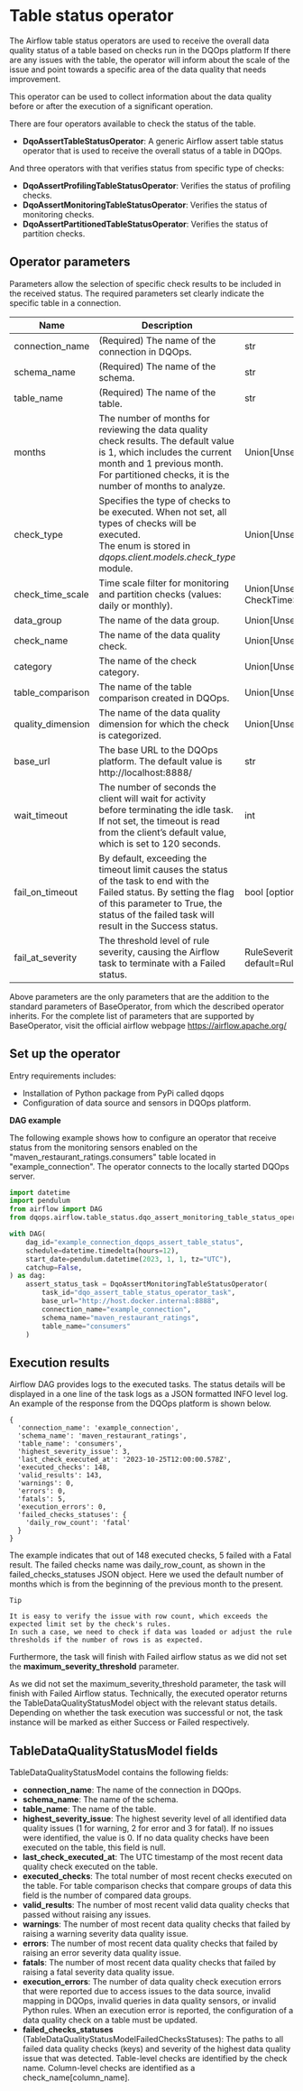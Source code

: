 # Table status operator

The Airflow table status operators are used to receive the overall data quality status of a table based on checks run in the DQOps platform
If there are any issues with the table, the operator will inform about the scale of the issue and point towards a specific area of the data quality that needs improvement. 

This operator can be used to collect information about the data quality before or after the execution of a significant operation. 

There are four operators available to check the status of the table.

- **DqoAssertTableStatusOperator**: A generic Airflow assert table status operator that is used to receive the overall status of a table in DQOps.

And three operators with that verifies status from specific type of checks:

- **DqoAssertProfilingTableStatusOperator**: Verifies the status of profiling checks.
- **DqoAssertMonitoringTableStatusOperator**: Verifies the status of monitoring checks.
- **DqoAssertPartitionedTableStatusOperator**: Verifies the status of partition checks.


## Operator parameters

Parameters allow the selection of specific check results to be included in the received status.
The required parameters set clearly indicate the specific table in a connection.

| Name                | Description                                                                                                                                                                                                           | Type                                                          |
|---------------------|-----------------------------------------------------------------------------------------------------------------------------------------------------------------------------------------------------------------------|---------------------------------------------------------------|
| connection_name     | (Required) The name of the connection in DQOps.                                                                                                                                                                       | str                                                           |
| schema_name         | (Required) The name of the schema.                                                                                                                                                                                    | str                                                           |
| table_name          | (Required) The name of the table.                                                                                                                                                                                     | str                                                           |
| months              | The number of months for reviewing the data quality check results. The default value is 1, which includes the current month and 1 previous month. For partitioned checks, it is the number of months to analyze.      | Union[Unset, None, int]                                       |
| check_type          | Specifies the type of checks to be executed. When not set, all types of checks will be executed. <br/> The enum is stored in _dqops.client.models.check_type_ module.                                                 | Union[Unset, None, CheckType]                                 |
| check_time_scale    | Time scale filter for monitoring and partition checks (values: daily or monthly).                                                                                                                                     | Union[Unset, None, CheckTimeScale]                            |
| data_group          | The name of the data group.                                                                                                                                                                                           | Union[Unset, None, str]                                       |
| check_name          | The name of the data quality check.                                                                                                                                                                                   | Union[Unset, None, str]                                       |
| category            | The name of the check category.                                                                                                                                                                                       | Union[Unset, None, str]                                       | 
| table_comparison    | The name of the table comparison created in DQOps.                                                                                                                                                                    | Union[Unset, None, str]                                       | 
| quality_dimension   | The name of the data quality dimension for which the check is categorized.                                                                                                                                            | Union[Unset, None, str]                                       |
| base_url            | The base URL to the DQOps platform. The default value is http://localhost:8888/                                                                                                                                       | str                                                           |
| wait_timeout        | The number of seconds the client will wait for activity before terminating the idle task. If not set, the timeout is read from the client’s default value, which is set to 120 seconds.                               | int                                                           |
| fail_on_timeout     | By default, exceeding the timeout limit causes the status of the task to end with the Failed status. By setting the flag of this parameter to True, the status of the failed task will result in the Success status.  | bool [optional, default=True]                                 |
| fail_at_severity    | The threshold level of rule severity, causing the Airflow task to terminate with a Failed status.                                                                                                                       | RuleSeverityLevel [optional, default=RuleSeverityLevel.FATAL] |

Above parameters are the only parameters that are the addition to the standard parameters of BaseOperator, from which the described operator inherits.
For the complete list of parameters that are supported by BaseOperator, visit the official airflow webpage https://airflow.apache.org/

## Set up the operator

Entry requirements includes:

- Installation of Python package from PyPi called dqops
- Configuration of data source and sensors in DQOps platform.

**DAG example**

The following example shows how to configure an operator that receive status from the monitoring sensors  enabled on the "maven_restaurant_ratings.consumers" table located in "example_connection". 
The operator connects to the locally started DQOps server.

```python
import datetime
import pendulum
from airflow import DAG
from dqops.airflow.table_status.dqo_assert_monitoring_table_status_operator import DqoAssertMonitoringTableStatusOperator

with DAG(
    dag_id="example_connection_dqops_assert_table_status",
    schedule=datetime.timedelta(hours=12),
    start_date=pendulum.datetime(2023, 1, 1, tz="UTC"),
    catchup=False,
) as dag:
    assert_status_task = DqoAssertMonitoringTableStatusOperator(
        task_id="dqo_assert_table_status_operator_task",
        base_url="http://host.docker.internal:8888",
        connection_name="example_connection",
        schema_name="maven_restaurant_ratings",
        table_name="consumers"
    )

```


## Execution results

Airflow DAG provides logs to the executed tasks. 
The status details will be displayed in a one line of the task logs as a JSON formatted INFO level log. 
An example of the response from the DQOps platform is shown below.

```json5
{
  'connection_name': 'example_connection', 
  'schema_name': 'maven_restaurant_ratings', 
  'table_name': 'consumers', 
  'highest_severity_issue': 3, 
  'last_check_executed_at': '2023-10-25T12:00:00.578Z', 
  'executed_checks': 148, 
  'valid_results': 143, 
  'warnings': 0, 
  'errors': 0, 
  'fatals': 5, 
  'execution_errors': 0, 
  'failed_checks_statuses': {
    'daily_row_count': 'fatal'
  }
}
```

The example indicates that out of 148 executed checks, 5 failed with a Fatal result. 
The failed checks name was daily_row_count, as shown in the failed_checks_statuses JSON object. 
Here we used the default number of months which is from the beginning of the previous month to the present.


```text
Tip

It is easy to verify the issue with row count, which exceeds the expected limit set by the check's rules. 
In such a case, we need to check if data was loaded or adjust the rule thresholds if the number of rows is as expected.
```

Furthermore, the task will finish with Failed airflow status as we did not set the **maximum_severity_threshold** parameter.

As we did not set the maximum_severity_threshold parameter, the task will finish with Failed Airflow status. Technically, the executed operator returns the TableDataQualityStatusModel object with the relevant status details. 
Depending on whether the task execution was successful or not, the task instance will be marked as either Success or Failed respectively.

## TableDataQualityStatusModel fields 

TableDataQualityStatusModel contains the following fields:

- **connection_name**: The name of the connection in DQOps.
- **schema_name**: The name of the schema.
- **table_name**: The name of the table.
- **highest_severity_issue**: The highest severity level of all identified data quality issues (1 for warning, 2 for error and 3 for fatal). 
If no issues were identified, the value is 0. 
If no data quality checks have been executed on the table, this field is null.
- **last_check_executed_at**: The UTC timestamp of the most recent data quality check executed on the table.
- **executed_checks**: The total number of most recent checks executed on the table. 
For table comparison checks that compare groups of data this field is the number of compared data groups.
- **valid_results**: The number of most recent valid data quality checks that passed without raising any issues.
- **warnings**: The number of most recent data quality checks that failed by raising a warning severity data quality issue.
- **errors**: The number of most recent data quality checks that failed by raising an error severity data quality issue.
- **fatals**: The number of most recent data quality checks that failed by raising a fatal severity data quality issue.
- **execution_errors**: The number of data quality check execution errors that were reported due to access issues to the data source, 
invalid mapping in DQOps, invalid queries in data quality sensors, or invalid Python rules. 
When an execution error is reported, the configuration of a data quality check on a table must be updated.
- **failed_checks_statuses** (TableDataQualityStatusModelFailedChecksStatuses): The paths to all failed
data quality checks (keys) and severity of the highest data quality issue that was detected. Table-level checks
are identified by the check name. Column-level checks are identified as a check_name[column_name].
